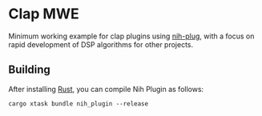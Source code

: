 # Clap MWE

Minimum working example for clap plugins using [nih-plug](https://github.com/robbert-vdh/nih-plug), with a focus on rapid development of DSP algorithms for other projects.

## Building

After installing [Rust](https://rustup.rs/), you can compile Nih Plugin as follows:

```shell
cargo xtask bundle nih_plugin --release
```


